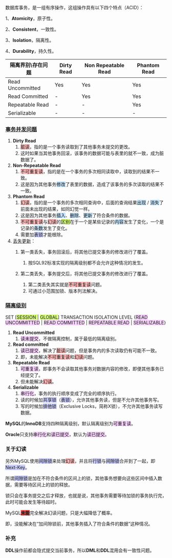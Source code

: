 数据库事务，是一组有序操作，这组操作具有以下四个特点（ACID）：

1、**Atomicity**，原子性。

2、**Consistent**，一致性。

3、**Isolation**，隔离性。

4、**Durability**，持久性。

| 隔离界别\存在问题 | Dirty Read | Non Repeatable Read | Phantom Read |
| ----------------- | ---------- | ------------------- | ------------ |
| Read Uncommitted  | Yes        | Yes                 | Yes          |
| Read Committed    | -          | Yes                 | Yes          |
| Repeatable Read   | -          | -                   | Yes          |
| Serializable      | -          | -                   | -            |



### [事务并发问题](http://c.biancheng.net/view/4220.html)

1. **Dirty Read**
   1. <span style=background:#ffb8b8>脏读</span>，指的是一个事务读取到了其他事务未提交的更改。
   2. 这时如果当其他事务回滚，该事务的数据可能与表里的就不一致，成为脏数据了。
2. **Non-Repeatable Read**
   1. <span style=background:#ffb8b8>不可重复读</span>，指的是在一个事务的多次相同读取中，读取到的结果不一致。
   2. 这是因为其他事务<span style=background:#c2e2ff>修改</span>了表里的数据，造成了该事务的多次读取的结果不一致。
3. **Phantom Read**
   1. <span style=background:#ffb8b8>幻读</span>，指的是一个事务的多次相同查询中，后面的查询结果<span style=background:#c2e2ff>出现</span> / <span style=background:#c2e2ff>消失</span>了前面未出现的结果，如同幻觉一样。
   2. 这是因为其他事务<span style=background:#c2e2ff>插入</span>、<span style=background:#c2e2ff>删除</span>、<span style=background:#c2e2ff>更新</span>了符合条件的数据。
   3. <span style=background:#ffb8b8>不可重复读</span>与<span style=background:#ffb8b8>幻读</span>的<span style=background:#d4fe7f>区别</span>在于一个是某些记录的<span style=background:#c2e2ff>内容</span>发生了变化，一个是记录的<span style=background:#c2e2ff>条数</span>发生了变化。
   4. 需要加<span style=background:#c9ccff>表锁</span>才能根除。
4. [丢失更新](https://cloud.tencent.com/developer/article/1433036)：
   1. 第一类丢失，事务回滚后，将其他已提交事务的修改进行了覆盖。
      1. 按SQL92标准实现的隔离级别都不会允许这种情况的发生。

   2. 第二类丢失，事务提交后，将其他已提交事务的修改进行了覆盖。

      1. 第二类丢失其实就是<span style=background:#ffb8b8>不可重复读</span>问题。
      2. 可通过小范围加锁、版本列法解决。



### [隔离级别](https://zhuanlan.zhihu.com/p/117476959)

SET [<span style=background:#d4fe7f>SESSION </span>| <span style=background:#d4fe7f>GLOBAL</span>] TRANSACTION ISOLATION LEVEL {<span style=background:#f8d2ff>READ UNCOMMITTED</span> | <span style=background:#f8d2ff>READ COMMITTED</span> | <span style=background:#f8d2ff>REPEATABLE READ</span> | <span style=background:#f8d2ff>SERIALIZABLE</span>}

1. **Read Uncommitted**
   1. <span style=background:#f8d2ff>读未提交</span>，不做隔离控制，属于最低的隔离级别。
2. **Read committed**
   1. <span style=background:#f8d2ff>读已提交</span>，解决了<span style=background:#ffb8b8>脏读</span>问题，但是事务内的多次读取仍有可能不一致。
   2. 即，未能解决<span style=background:#ffb8b8>不可重复读</span>和<span style=background:#ffb8b8>幻读</span>问题。
3. **Repeatable Read**
   1. <span style=background:#f8d2ff>可重复读</span>，即事务不会读取其他事务对数据内容的修改，即便其他事务已经提交了。
   2. 但未能解决<span style=background:#ffb8b8>幻读</span>。
4. **Serializable**
   1. <span style=background:#f8d2ff>串行化</span>，事务的执行顺序变成了完全的顺序执行。
   2. 读的时候加<span style=background:#c9ccff>共享锁</span>（<span style=background:#c9ccff>表锁</span>），允许其他事务读，但是不允许其他事务写。
   3. 写的时候加<span style=background:#c9ccff>排他锁</span>（Exclusive Locks，简称X锁），不允许其他事务读写数据。

**MySQL**的**InnoDB**支持四种隔离级别，默认隔离级别为<span style=background:#f8d2ff>可重复读</span>。

**Oracle**只支持<span style=background:#f8d2ff>串行化</span>和<span style=background:#f8d2ff>读已提交</span>，默认为<span style=background:#f8d2ff>读已提交</span>。



### 关于幻读

另外MySQL使用<span style=background:#c9ccff>间隙锁</span>来处理<span style=background:#ffb8b8>幻读</span>，并且将<span style=background:#c9ccff>行锁</span>与<span style=background:#c9ccff>间隙锁</span>合并到了一起，即<span style=background:#c9ccff>Next-Key</span>。

所谓<span style=background:#c9ccff>间隙锁</span>是加在不符合条件的区间上的锁，其他事务想要向这些区间中插入数据，需要等待区间上的锁的释放。

锁只会在事务提交之后才释放，也就是说，其他事务需要等待加锁的事务执行完，此时可能会发生等待超时。

MySQL<span style=background:#ff4343>**未能**</span>完全解决幻读问题，只是大幅降低了概率。

即，没能解决在“加间隙锁前，其他事务插入了符合条件的数据”这种情况。



### 补充

**DDL**操作前都会隐式提交当前事务，所以**DML**和**DDL**混用会有一致性问题。
